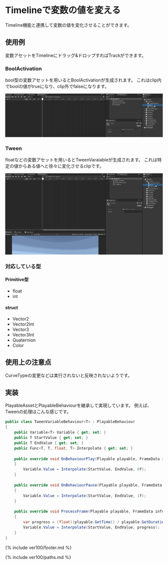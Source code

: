 # Timelineで変数の値を変える

Timeline機能と連携して変数の値を変化させることができます。

## 使用例

変数アセットをTimelineにドラッグ&ドロップすればTrackができます。

### BoolActivation

bool型の変数アセットを用いるとBoolActivationが生成されます。
これはclip内でboolの値がtrueになり、clip外でfalseになります。

![BoolActivationを作成して実行する][fig:BoolActivation]

### Tween

floatなどの変数アセットを用いるとTweenVaraiableが生成されます。
これは特定の値からある値へと徐々に変化させるclipです。

![TweenVariableを作成して実行する][fig:TweenVariable]

### 対応している型

#### Primitive型

- float
- int

#### struct

- Vector2
- Vector2Int
- Vector3
- Vector3Int
- Quaternion
- Color

## 使用上の注意点

CurveTypeの変更などは実行されないと反映されないようです。

## 実装

PlayableAssetとPlayableBehaviourを継承して実現しています。
例えば、Tweenの処理はこんな感じです。

```cs
public class TweenVariableBehaviour<T> : PlayableBehaviour
{
    public Variable<T> Variable { get; set; }
    public T StartValue { get; set; }
    public T EndValue { get; set; }
    public Func<T, T, float, T> Interpolate { get; set; }

    public override void OnBehaviourPlay(Playable playable, FrameData info)
    {
        Variable.Value = Interpolate(StartValue, EndValue, 0f);
    }

    public override void OnBehaviourPause(Playable playable, FrameData info)
    {
        Variable.Value = Interpolate(StartValue, EndValue, 1f);
    }

    public override void ProcessFrame(Playable playable, FrameData info, object playerData)
    {
        var progress = (float)(playable.GetTime() / playable.GetDuration());
        Variable.Value = Interpolate(StartValue, EndValue, progress);
    }
}
```

<!--- footer --->

{% include ver100/footer.md %}

<!--- 参照 --->

{% include ver100/paths.md %}

[fig:BoolActivation]: Figures/BoolActivation.gif
[fig:TweenVariable]: Figures/TweenVariable.gif
